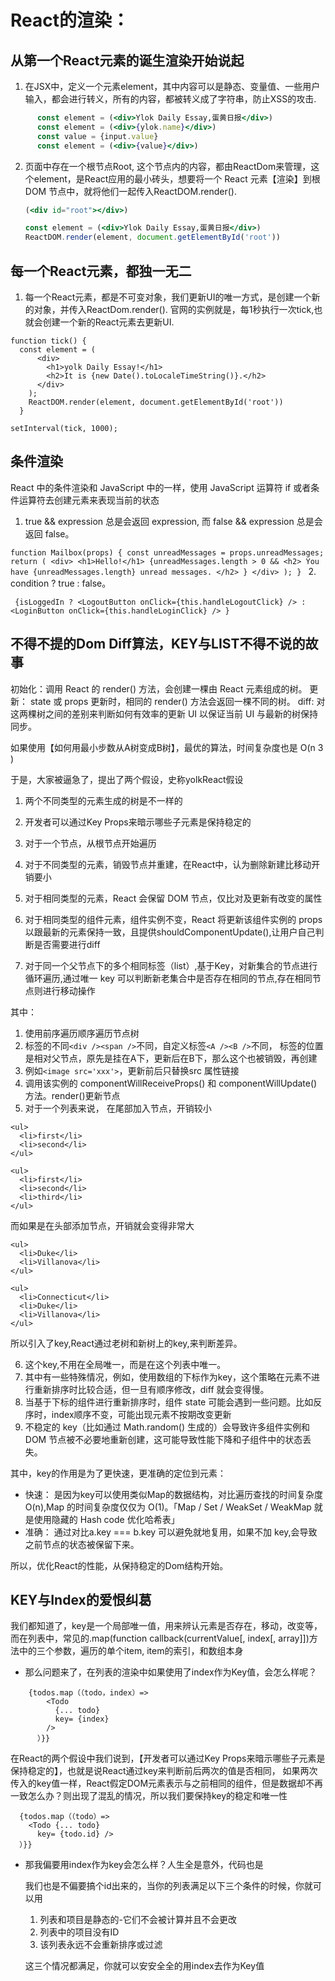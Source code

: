# React的渲染：

  ## 从第一个React元素的诞生渲染开始说起
 
 1. 在JSX中，定义一个元素element，其中内容可以是静态、变量值、一些用户输入，都会进行转义，所有的内容，都被转义成了字符串，防止XSS的攻击.

  ```jsx
        const element = (<div>Ylok Daily Essay,蛋黄日报</div>)
        const element = (<div>{ylok.name}</div>)
        const value = {input.value}
        const element = (<div>{value}</div>)
  ```
  
 2. 页面中存在一个根节点Root, 这个节点内的内容，都由ReactDom来管理，这个element，是React应用的最小砖头，想要将一个 React 元素【渲染】到根 DOM 节点中，就将他们一起传入ReactDOM.render().
   
   
    ```jsx
    (<div id="root"></div>)
    
    const element = (<div>Ylok Daily Essay,蛋黄日报</div>)
    ReactDOM.render(element, document.getElementById('root'))
    ```
    
 ## 每一个React元素，都独一无二
 
  1. 每一个React元素，都是不可变对象，我们更新UI的唯一方式，是创建一个新的对象，并传入ReactDom.render(). 官网的实例就是，每1秒执行一次tick,也就会创建一个新的React元素去更新UI.
  
    function tick() {
      const element = (
          <div>
            <h1>yolk Daily Essay!</h1>
            <h2>It is {new Date().toLocaleTimeString()}.</h2>
          </div>
        );
        ReactDOM.render(element, document.getElementById('root'))
      }

    setInterval(tick, 1000);
    
  
  ## 条件渲染
  
  React 中的条件渲染和 JavaScript 中的一样，使用 JavaScript 运算符 if 或者条件运算符去创建元素来表现当前的状态
   
  1.  true && expression 总是会返回 expression, 而 false && expression 总是会返回 false。

  `
      function Mailbox(props) {
          const unreadMessages = props.unreadMessages;
          return (
            <div>
              <h1>Hello!</h1>
              {unreadMessages.length > 0 &&
                <h2>
                  You have {unreadMessages.length} unread messages.
                </h2>
              }
            </div>
          );
    } 
  `
  2.  condition ? true : false。
  
  ` 
  {isLoggedIn
        ? <LogoutButton onClick={this.handleLogoutClick} />
        : <LoginButton onClick={this.handleLoginClick} />
  }
  `
  
  
  
  
  ## 不得不提的Dom Diff算法，KEY与LIST不得不说的故事
  
  初始化：调用 React 的 render() 方法，会创建一棵由 React 元素组成的树。
  更新：  state 或 props 更新时，相同的 render() 方法会返回一棵不同的树。
  diff:  对这两棵树之间的差别来判断如何有效率的更新 UI 以保证当前 UI 与最新的树保持同步。
  
  如果使用【如何用最小步数从A树变成B树】，最优的算法，时间复杂度也是 O(n 3 )
  
  于是，大家被逼急了，提出了两个假设，史称yolkReact假设
  
  1. 两个不同类型的元素生成的树是不一样的
  2. 开发者可以通过Key Props来暗示哪些子元素是保持稳定的
  
  
  1. 对于一个节点，从根节点开始遍历
  2. 对于不同类型的元素，销毁节点并重建，在React中，认为删除新建比移动开销要小
  3. 对于相同类型的元素，React 会保留 DOM 节点，仅比对及更新有改变的属性
  4. 对于相同类型的组件元素，组件实例不变，React 将更新该组件实例的 props 以跟最新的元素保持一致，且提供shouldComponentUpdate(),让用户自己判断是否需要进行diff
  5. 对于同一个父节点下的多个相同标签（list）,基于Key，对新集合的节点进行循环遍历,通过唯一 key 可以判断新老集合中是否存在相同的节点,存在相同节点则进行移动操作
  
  其中：
  1. 使用前序遍历顺序遍历节点树
  2. 标签的不同`<div /><span />`不同，自定义标签`<A /><B />`不同， 标签的位置是相对父节点，原先是挂在A下，更新后在B下，那么这个也被销毁，再创建
  3. 例如`<image src='xxx'>`，更新前后只替换src 属性链接
  4. 调用该实例的 componentWillReceiveProps() 和 componentWillUpdate() 方法。render()更新节点
  5. 对于一个列表来说， 在尾部加入节点，开销较小
  
    <ul>
      <li>first</li>
      <li>second</li>
    </ul>

    <ul>
      <li>first</li>
      <li>second</li>
      <li>third</li>
    </ul>
    
   而如果是在头部添加节点，开销就会变得非常大
   
    <ul>
      <li>Duke</li>
      <li>Villanova</li>
    </ul>
    
    <ul>
      <li>Connecticut</li>
      <li>Duke</li>
      <li>Villanova</li>
    </ul>
    
  所以引入了key,React通过老树和新树上的key,来判断差异。
  
  6. 这个key,不用在全局唯一，而是在这个列表中唯一。
  7. 其中有一些特殊情况，例如，使用数组的下标作为key，这个策略在元素不进行重新排序时比较合适，但一旦有顺序修改，diff 就会变得慢。
  8. 当基于下标的组件进行重新排序时，组件 state 可能会遇到一些问题。比如反序时，index顺序不变，可能出现元素不按期改变更新
  9. 不稳定的 key（比如通过 Math.random() 生成的）会导致许多组件实例和 DOM 节点被不必要地重新创建，这可能导致性能下降和子组件中的状态丢失。
  
  
  其中，key的作用是为了更快速，更准确的定位到元素：
  * 快速： 是因为key可以使用类似Map的数据结构，对比遍历查找的时间复杂度 O(n),Map 的时间复杂度仅仅为 O(1)。「Map / Set / WeakSet / WeakMap 就是使用隐藏的 Hash code 优化哈希表」
  * 准确： 通过对比a.key === b.key 可以避免就地复用，如果不加 key,会导致之前节点的状态被保留下来。
  
  
  所以，优化React的性能，从保持稳定的Dom结构开始。
  
  
  ## KEY与Index的爱恨纠葛
  
  我们都知道了，key是一个局部唯一值，用来辨认元素是否存在，移动，改变等，而在列表中，常见的.map(function callback(currentValue[, index[, array]])方法中的三个参数，遍历的单个item, item的索引，和数组本身
  
  * 那么问题来了，在列表的渲染中如果使用了index作为Key值，会怎么样呢？
  ```
      {todos.map（（todo，index）=> 
          <Todo 
            {... todo} 
            key= {index} 
          /> 
        ）}}
   ```

  在React的两个假设中我们说到，【开发者可以通过Key Props来暗示哪些子元素是保持稳定的】，也就是说React通过key来判断前后两次的值是否相同，
  如果两次传入的key值一样，React假定DOM元素表示与之前相同的组件，但是数据却不再一致怎么办？则出现了混乱的情况，所以我们要保持key的稳定和唯一性
  
  ```
    {todos.map（（todo）=> 
      <Todo {... todo} 
        key= {todo.id} /> 
    ）}}
  ```
  

  * 那我偏要用index作为key会怎么样？人生全是意外，代码也是
  
    我们也是不偏要搞个id出来的，当你的列表满足以下三个条件的时候，你就可以用
    1.  列表和项目是静态的-它们不会被计算并且不会更改
    2.  列表中的项目没有ID
    3.  该列表永远不会重新排序或过滤
    
    这三个情况都满足，你就可以安安全全的用index去作为Key值
  
  
  
  
  
  
  
  
  
  
  
  
  
  
  
  
  
  
  
  
  
  
  
  
  
  
  
  
  
  
  
  
  
    
    
  
   
  
  
  
  
  
  
  
  
  
  
  
  
  
  
  
  
  
  
  
  
  
  
  
 